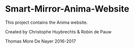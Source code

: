 # Smart-Mirror-Anima-Website

This project contains the Anima website.

Created by Christophe Huybrechts & Robin de Pauw

Thomas More De Nayer 2016-2017
